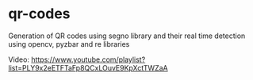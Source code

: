 # qr-codes
Generation of QR codes using segno library and their real time detection using opencv, pyzbar and re libraries

Video: https://www.youtube.com/playlist?list=PLY9x2eETFTaFp8QCxLOuvE9KpXctTWZaA


